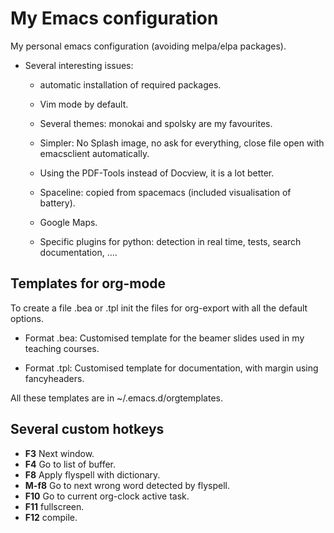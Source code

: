 # My Emacs configuration

My personal emacs configuration (avoiding melpa/elpa packages).

- Several interesting issues:

	- automatic installation of required packages.

	- Vim mode by default.

	- Several themes: monokai and spolsky are my favourites.

	- Simpler: No Splash image, no ask for everything, close file open with emacsclient
    automatically.

	- Using the PDF-Tools instead of Docview, it is a lot better.

	- Spaceline: copied from spacemacs (included visualisation of battery).
	
	- Google Maps.
	
	- Specific plugins for python: detection in real time, tests, search documentation, .... 
	
 
	
## Templates for org-mode ##

To create a file .bea or .tpl init the files for org-export with all the default options.

- Format .bea: Customised template for the beamer slides used in my teaching courses. 

- Format .tpl: Customised template for documentation, with margin using fancyheaders. 

All these templates are in ~/.emacs.d/orgtemplates.

## Several custom hotkeys ##

- **F3** Next window.
- **F4** Go to list of buffer.
- **F8** Apply flyspell with dictionary.
- **M-f8** Go to next wrong word detected by flyspell.
- **F10** Go to current org-clock active task.
- **F11** fullscreen.
- **F12** compile. 
